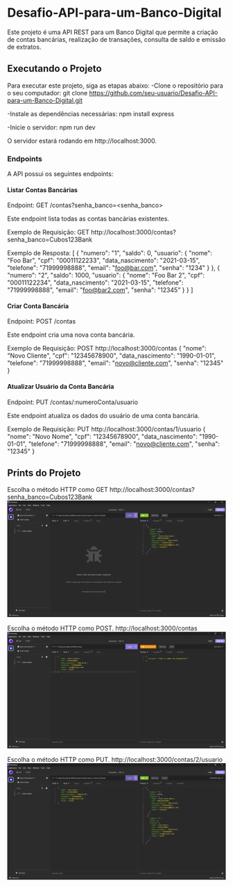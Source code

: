 # Desafio-API-para-um-Banco-Digital
Este projeto é uma API REST para um Banco Digital que permite a criação de contas bancárias, realização de transações, consulta de saldo e emissão de extratos.

## Executando o Projeto
Para executar este projeto, siga as etapas abaixo:
-Clone o repositório para o seu computador:
git clone https://github.com/seu-usuario/Desafio-API-para-um-Banco-Digital.git

-Instale as dependências necessárias:
npm install express

-Inicie o servidor:
npm run dev

O servidor estará rodando em http://localhost:3000.

### Endpoints
A API possui os seguintes endpoints:

#### Listar Contas Bancárias
Endpoint: GET /contas?senha_banco=<senha_banco>

Este endpoint lista todas as contas bancárias existentes.

Exemplo de Requisição:
GET http://localhost:3000/contas?senha_banco=Cubos123Bank

Exemplo de Resposta:
[
    {
        "numero": "1",
        "saldo": 0,
        "usuario": {
            "nome": "Foo Bar",
            "cpf": "00011122233",
            "data_nascimento": "2021-03-15",
            "telefone": "71999998888",
            "email": "foo@bar.com",
            "senha": "1234"
        }
    },
    {
        "numero": "2",
        "saldo": 1000,
        "usuario": {
            "nome": "Foo Bar 2",
            "cpf": "00011122234",
            "data_nascimento": "2021-03-15",
            "telefone": "71999998888",
            "email": "foo@bar2.com",
            "senha": "12345"
        }
    }
]

#### Criar Conta Bancária
Endpoint: POST /contas

Este endpoint cria uma nova conta bancária.

Exemplo de Requisição:
POST http://localhost:3000/contas
{
    "nome": "Novo Cliente",
    "cpf": "12345678900",
    "data_nascimento": "1990-01-01",
    "telefone": "71999998888",
    "email": "novo@cliente.com",
    "senha": "12345"
}

#### Atualizar Usuário da Conta Bancária
Endpoint: PUT /contas/:numeroConta/usuario

Este endpoint atualiza os dados do usuário de uma conta bancária.

Exemplo de Requisição:
PUT http://localhost:3000/contas/1/usuario
{
    "nome": "Novo Nome",
    "cpf": "12345678900",
    "data_nascimento": "1990-01-01",
    "telefone": "71999998888",
    "email": "novo@cliente.com",
    "senha": "12345"
}

## Prints do Projeto
Escolha o método HTTP como GET
http://localhost:3000/contas?senha_banco=Cubos123Bank
![Listar Contas Bancárias](<imagem do projeto/Captura de tela 2023-10-05 161958.png>)

Escolha o método HTTP como POST.
http://localhost:3000/contas
![Criar Conta Bancária](<imagem do projeto/Captura de tela 2023-10-05 162313.png>)

Escolha o método HTTP como PUT.
http://localhost:3000/contas/2/usuario
![Atualizar Usuário da Conta Bancária](<imagem do projeto/Captura de tela 2023-10-05 163116.png>)